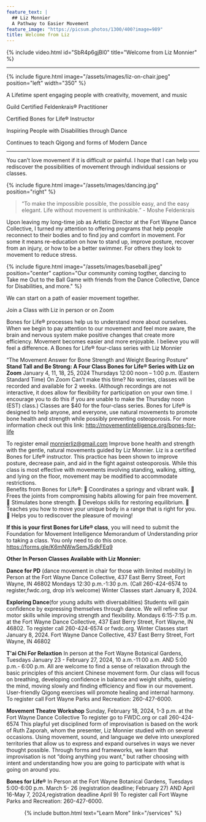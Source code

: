 ```yaml
---
feature_text: |
  ## Liz Monnier
  A Pathway to Easier Movement
feature_image: "https://picsum.photos/1300/400?image=989"
title: Welcome from Liz
---
```


{% include video.html id="SbR4p6gjBl0" title="Welcome from Liz Monnier" %}

<hr/>

{% include figure.html image="/assets/images/liz-on-chair.jpeg" position="left" width="350" %}

A Lifetime spent engaging people with creativity, movement, and music

Guild Certified Feldenkrais® Practitioner

Certified Bones for Life® Instructor

Inspiring People with Disabilities through Dance

Continues to teach Qigong and forms of Modern Dance

<hr/>


You can’t love movement if it is difficult or painful. I hope that I can help you
rediscover the possibilities of movement through individual sessions or classes.

{% include figure.html image="/assets/images/dancing.jpg" position="right" %}

> “To make the impossible possible, the possible easy, and the easy elegant. Life
without movement is unthinkable.” - Moshe Feldenkrais

Upon leaving my long-time job as Artistic Director at the Fort Wayne Dance
Collective, I turned my attention to offering programs that help people reconnect to
their bodies and to find joy and comfort in movement. For some it means re-education on how to stand up, improve posture, recover from an injury, or how to
be a better swimmer. For others they look to movement to reduce stress.

{% include figure.html image="/assets/images/baseball.jpeg" position="center" caption="Our community coming togther, dancing to Take me Out to the Ball Game with friends from the Dance Collective, Dance for Disabilities, and more." %}

We can start on a path of easier movement together.

Join a Class with Liz in person or on Zoom

Bones for Life® processes help us to understand more about ourselves. When we begin to pay attention to our movement and feel more aware, the brain and nervous system make positive changes that create more efficiency. Movement becomes easier and more enjoyable. I believe you will feel a difference. 
A Bones for Life® four-class series with Liz Monnier

“The Movement Answer for Bone Strength and Weight Bearing Posture”
**Stand Tall and Be Strong: A Four Class Bones for Life® Series with Liz on Zoom**
January 4, 11, 18, 25, 2024
Thursdays 12:00 noon – 1:00 p.m. (Eastern Standard Time) On Zoom
Can’t make this time? No worries, classes will be recorded and available for 2 weeks.
(Although recordings are not interactive, it does allow for flexibility for participation on your own time. I encourage you to do this if you are unable to make the Thursday noon (EST) class.)
Classes are $40 for the four-class series. 
Bones for Life® is designed to help anyone, and everyone, use natural movements to promote bone health and strength while possibly preventing osteoporosis. For more information check out this link: http://movementintelligence.org/bones-for-life  

To register email monnierliz@gmail.com
Improve bone health and strength with the gentle, natural movements guided by Liz Monnier.  Liz is a certified Bones for Life® instructor.  This practice has been shown to improve posture, decrease pain, and aid in the fight against osteoporosis.  While this class is most effective with movements involving standing, walking, sitting, and lying on the floor, movement may be modified to accommodate restrictions.  
Benefits from Bones for Life®: 
	Coordinates a springy and vibrant walk.
	Frees the joints from compromising habits allowing for pain free movement.
	Stimulates bone strength. 
	Develops skills for restoring equilibrium. 
	Teaches you how to move your unique body in a range that is right for you. 
	Helps you to rediscover the pleasure of moving! 

**If this is your first Bones for Life® class**, you will need to submit the Foundation for Movement Intelligence Memorandum of Understanding prior to taking a class. You only need to do this once. 
https://forms.gle/K6mNWwSemJ5dkFEq9

**Other In Person Classes Available with Liz Monnier:**

**Dance for PD** (dance movement in chair for those with limited mobility) 
In Person at the Fort Wayne Dance Collective, 437 East Berry Street, Fort Wayne, IN 46802
Mondays 12:30 p.m.-1:30 p.m. (Call 260-424-6574 to register,fwdc.org, drop in’s welcome) Winter Classes start January 8, 2024. 

**Exploring Dance**(for young adults with diversabilities)
Students will gain confidence by expressing themselves through dance. We will refine our motor skills while improving strength and flexibility. Mondays 6:15-7:15 p.m. at the Fort Wayne Dance Collective, 437 East Berry Street, Fort Wayne, IN 46802. To register call 260-424-6574 or fwdc.org. Winter Classes start January 8, 2024. 
Fort Wayne Dance Collective, 437 East Berry Street, Fort Wayne, IN 46802

**T'ai Chi For Relaxtion**
In person at the Fort Wayne Botanical Gardens, Tuesdays January 23 - February 27, 2024, 10 a.m.-11:00 a.m. AND 5:00 p.m.- 6:00 p.m. All are welcome to find a sense of relaxation through the basic principles of this ancient Chinese movement form.  Our class will focus on breathing, developing confidence in balance and weight shifts, quieting the mind, moving slowly and finding efficiency and flow in our movement. User-friendly Qigong exercises will promote healing and internal harmony. To register call Fort Wayne Parks and Recreation: 260-427-6000.

**Movement Theatre Workshop**
Sunday, February 18, 2024, 1-3 p.m. at the Fort Wayne Dance Collective
To register go to FWDC.org or call 260-424-6574
This playful yet disciplined form of improvisation is based on the work of Ruth Zaporah, whom the presenter, Liz Monnier studied with on several occasions. Using movement, sound, and language we delve into unexplored territories that allow us to express and expand ourselves in ways we never thought possible. Through forms and frameworks, we learn that improvisation is not “doing anything you want,” but rather choosing with intent and understanding how you are going to participate with what is going on around you. 


**Bones for Life®**
In Person at the Fort Wayne Botanical Gardens, Tuesdays 5:00-6:00 p.m. March 5- 26 (registration deadline; February 27)
AND April 16-May 7, 2024,registration deadline April 9) 
To register call Fort Wayne Parks and Recreation: 260-427-6000.

<p style="text-align: center;">{% include button.html text="Learn More" link="/services" %}</p>
